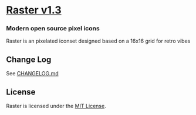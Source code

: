 [Raster v1.3](https://halfmage.github.io/raster/)
===

### Modern open source pixel icons

Raster is an pixelated iconset designed based on a 16x16 grid for retro vibes

Change Log
---

See [CHANGELOG.md](https://github.com/halfmage/raster/blob/master/CHANGELOG.md)

License
---

Raster is licensed under the [MIT License](http://opensource.org/licenses/MIT).
